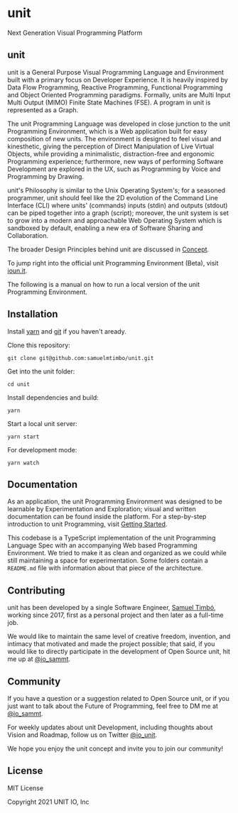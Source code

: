 # unit

Next Generation Visual Programming Platform

## unit

unit is a General Purpose Visual Programming Language and Environment built with a primary focus on Developer Experience. It is heavily inspired by Data Flow Programming, Reactive Programming, Functional Programming and Object Oriented Programming paradigms. Formally, units are Multi Input Multi Output (MIMO) Finite State Machines (FSE). A program in unit is represented as a Graph.

The unit Programming Language was developed in close junction to the unit Programming Environment, which is a Web application built for easy composition of new units. The environment is designed to feel visual and kinesthetic, giving the perception of Direct Manipulation of Live Virtual Objects, while providing a minimalistic, distraction-free and ergonomic Programming experience; furthermore, new ways of performing Software Development are explored in the UX, such as Programming by Voice and Programming by Drawing. 

unit's Philosophy is similar to the Unix Operating System's; for a seasoned programmer, unit should feel like the 2D evolution of the Command Line Interface (CLI) where units' (commands) inputs (stdin) and outputs (stdout) can be piped together into a graph (script); moreover, the unit system is set to grow into a modern and approachable Web Operating System which is sandboxed by default, enabling a new era of Software Sharing and Collaboration.

The broader Design Principles behind unit are discussed in [Concept](src/concept/README.md).

To jump right into the official unit Programming Environment (Beta), visit [ioun.it](https://ioun.it).

The following is a manual on how to run a local version of the unit Programming Environment.

## Installation

Install [yarn](https://classic.yarnpkg.com/en/docs/install/#mac-stable) and [git](https://git-scm.com/book/en/v2/Getting-Started-Installing-Git) if you haven't aready.

Clone this repository:
```
git clone git@github.com:samuelmtimbo/unit.git
```
Get into the unit folder:
```
cd unit
```
Install dependencies and build:
```
yarn
```
Start a local unit server:
```
yarn start
```
For development mode:
```
yarn watch
```
## Documentation

As an application, the unit Programming Environment was designed to be learnable by Experimentation and Exploration; visual and written documentation can be found inside the platform. For a step-by-step introduction to unit Programming, visit [Getting Started](https://start.ioun.it).

This codebase is a TypeScript implementation of the unit Programming Language Spec with an accompanying Web based Programming Environment. We tried to make it as clean and organized as we could while still maintaining a space for experimentation. Some folders contain a ```README.md``` file with information about that piece of the architecture.

## Contributing

unit has been developed by a single Software Engineer, [Samuel Timbó](https://github.com/samuelmtimbo), working since 2017, first as a personal project and then later as a full-time job. 

We would like to maintain the same level of creative freedom, invention, and intimacy that motivated and made the project possible; that said, if you would like to directly participate in the development of Open Source unit, hit me up at [@io_sammt](https://twitter.com/io_sammt).

## Community

If you have a question or a suggestion related to Open Source unit, or if you just want to talk about the Future of Programming, feel free to DM me at [@io_sammt](https://twitter.com/io_sammt).

For weekly updates about unit Development, including thoughts about Vision and Roadmap, follow us on Twitter [@io_unit](https://twitter.com/io_unit).

We hope you enjoy the unit concept and invite you to join our community!

## License

MIT License

Copyright 2021 UNIT IO, Inc